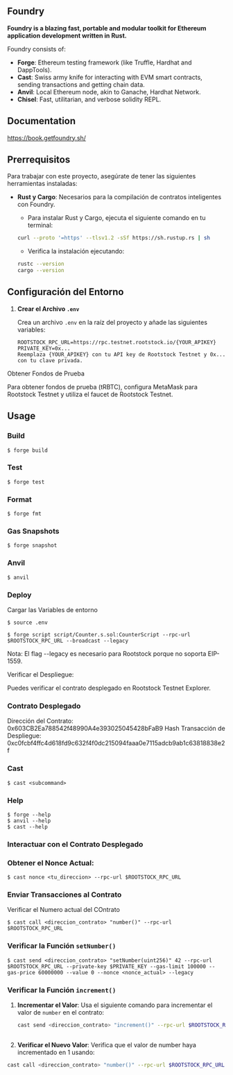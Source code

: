 ## Foundry

**Foundry is a blazing fast, portable and modular toolkit for Ethereum application development written in Rust.**

Foundry consists of:

-   **Forge**: Ethereum testing framework (like Truffle, Hardhat and DappTools).
-   **Cast**: Swiss army knife for interacting with EVM smart contracts, sending transactions and getting chain data.
-   **Anvil**: Local Ethereum node, akin to Ganache, Hardhat Network.
-   **Chisel**: Fast, utilitarian, and verbose solidity REPL.

## Documentation

https://book.getfoundry.sh/

## Prerrequisitos

Para trabajar con este proyecto, asegúrate de tener las siguientes herramientas instaladas:

- **Rust y Cargo**: Necesarios para la compilación de contratos inteligentes con Foundry.
    - Para instalar Rust y Cargo, ejecuta el siguiente comando en tu terminal:

    ```bash
    curl --proto '=https' --tlsv1.2 -sSf https://sh.rustup.rs | sh
    ```

    - Verifica la instalación ejecutando:

    ```bash
    rustc --version
    cargo --version
    ```

## Configuración del Entorno

1. **Crear el Archivo `.env`**

   Crea un archivo `.env` en la raíz del proyecto y añade las siguientes variables:

   ```plaintext
   ROOTSTOCK_RPC_URL=https://rpc.testnet.rootstock.io/{YOUR_APIKEY}
   PRIVATE_KEY=0x...
   Reemplaza {YOUR_APIKEY} con tu API key de Rootstock Testnet y 0x... con tu clave privada.

Obtener Fondos de Prueba

Para obtener fondos de prueba (tRBTC), configura MetaMask para Rootstock Testnet y utiliza el faucet de Rootstock Testnet.

## Usage

### Build

```shell
$ forge build
```

### Test

```shell
$ forge test
```


### Format

```shell
$ forge fmt
```

### Gas Snapshots

```shell
$ forge snapshot
```

### Anvil

```shell
$ anvil
```

### Deploy

Cargar las Variables de entorno

```shell
$ source .env
```

```shell
$ forge script script/Counter.s.sol:CounterScript --rpc-url $ROOTSTOCK_RPC_URL --broadcast --legacy
```
Nota: El flag --legacy es necesario para Rootstock porque no soporta EIP-1559.

Verificar el Despliegue:

Puedes verificar el contrato desplegado en Rootstock Testnet Explorer.


### Contrato Desplegado
Dirección del Contrato: 0x603CB2Ea788542f48990A4e393025045428bFaB9
Hash Transacción de Despliegue: 0xc0fcbf4ffc4d618fd9c632f4f0dc215094faaa0e7115adcb9ab1c63818838e2f

### Cast

```shell
$ cast <subcommand>
```

### Help

```shell
$ forge --help
$ anvil --help
$ cast --help
```

### Interactuar con el Contrato Desplegado

### Obtener el Nonce Actual:

```shell
$ cast nonce <tu_direccion> --rpc-url $ROOTSTOCK_RPC_URL
```

### Enviar Transacciones al Contrato

Verificar el Numero actual del COntrato

```shell
$ cast call <direccion_contrato> "number()" --rpc-url $ROOTSTOCK_RPC_URL
```
### Verificar la Función `setNumber()`

```shell
$ cast send <direccion_contrato> "setNumber(uint256)" 42 --rpc-url $ROOTSTOCK_RPC_URL --private-key $PRIVATE_KEY --gas-limit 100000 --gas-price 60000000 --value 0 --nonce <nonce_actual> --legacy
```

### Verificar la Función `increment()`

1. **Incrementar el Valor**: Usa el siguiente comando para incrementar el valor de `number` en el contrato:

   ```bash
   cast send <direccion_contrato> "increment()" --rpc-url $ROOTSTOCK_RPC_URL --private-key $PRIVATE_KEY --gas-limit 100000 --gas-price 60000000 --value 0 --nonce <nonce_actual> --legacy
     
2. **Verificar el Nuevo Valor**: Verifica que el valor de number haya incrementado en 1 usando:

```bash
cast call <direccion_contrato> "number()" --rpc-url $ROOTSTOCK_RPC_URL



